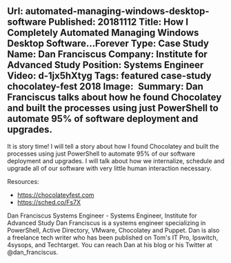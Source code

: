 Url: automated-managing-windows-desktop-software
Published: 20181112
Title: How I Completely Automated Managing Windows Desktop Software...Forever
Type: Case Study
Name: Dan Franciscus
Company: Institute for Advanced Study
Position: Systems Engineer
Video: d-1jx5hXtyg
Tags: featured case-study chocolatey-fest 2018
Image: <img class="lazy" src="data:image/gif;base64,R0lGODlhAQABAIAAAAAAAP///yH5BAEAAAAALAAAAAABAAEAAAIBRAA7" data-src="/content/images/videos/02-01.jpg" alt="How I Completely Automated Managing Windows Desktop Software...Forever" title="How I Completely Automated Managing Windows Desktop Software...Forever" />
Summary: Dan Franciscus talks about how he found Chocolatey and built the processes using just PowerShell to automate 95% of software deployment and upgrades.
---
It is story time! I will tell a story about how I found Chocolatey and built the processes using just PowerShell to automate 95% of our software deployment and upgrades. I will talk about how we internalize, schedule and upgrade all of our software with very little human interaction necessary.

Resources:
* https://chocolateyfest.com
* https://sched.co/Fs7X

Dan Franciscus
Systems Engineer - Systems Engineer, Institute for Advanced Study
Dan Franciscus is a systems engineer specializing in PowerShell, Active Directory, VMware, Chocolatey and Puppet. Dan is also a freelance tech writer who has been published on Tom's IT Pro, Ipswitch, 4sysops, and Techtarget. You can reach Dan at his blog or his Twitter  at @dan_franciscus.
